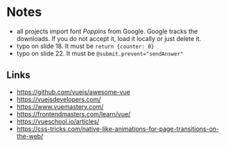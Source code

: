 # Notes
- all projects import font _Poppins_ from Google. Google tracks the downloads.
If you do not accept it, load it locally or just delete it.
- typo on slide 18. It must be `return {counter: 0}`
- typo on slide 22. It must be `@submit.prevent="sendAnswer"`

## Links
- https://github.com/vuejs/awesome-vue
- https://vuejsdevelopers.com/
- https://www.vuemastery.com/
- https://frontendmasters.com/learn/vue/
- https://vueschool.io/articles/
- https://css-tricks.com/native-like-animations-for-page-transitions-on-the-web/
